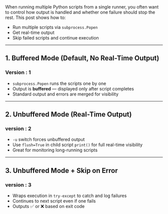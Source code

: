 
 <p><br /></p><p>When running multiple Python scripts from a single runner, you often want to control how output is handled and whether one failure should stop the rest. This post shows how to:</p></header><section><ul>
        <li>Run multiple scripts via <code>subprocess.Popen</code></li>
        <li>Get real-time output </li>
        <li>Skip failed scripts and continue execution</li>
      </ul>
    <p></p>
    <hr>


<h2> 1. Buffered Mode (Default, No Real-Time Output)</h2>
<h3>Version : 1 </h3>
    <ul>
      <li><code>subprocess.Popen</code> runs the scripts one by one</li>
      <li>Output is <strong>buffered</strong> — displayed only after script completes</li>
      <li>Standard output and errors are merged for visibility</li>
   </ul>


  <hr>
  <h2>2. Unbuffered Mode (Real-Time Output)</h2>
<h3>version : 2</h3>
    <ul>
      <li><code>-u</code> switch forces unbuffered output</li>
      <li>Use <code>flush=True</code> in child script <code>print()</code> for full real-time visibility</li>
      <li>Great for monitoring long-running scripts</li>
    </ul>
  <hr>


  <h2>3. Unbuffered Mode + Skip on Error</h2>
  <h3> version : 3 </h3>
    <ul>
      <li>Wraps execution in <code>try-except</code> to catch and log failures</li>
      <li>Continues to next script even if one fails</li>
      <li>Outputs ✅ or ❌ based on exit code</li>
    </ul>
